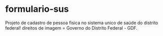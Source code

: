 # formulario-sus
Projeto de cadastro de pessoa fisica no sistema unico de saúde do distrito federal!
direitos de imagem = Governo do Distrito Federal - GDF.
